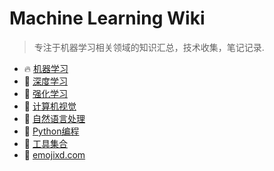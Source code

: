 # Machine Learning Wiki


> 专注于机器学习相关领域的知识汇总，技术收集，笔记记录.


- 🔥 [机器学习](machine-learning)
- 🚀 [深度学习](deeplearning/)
- 👑 [强化学习](deep-rl-class/)
- 🦖 [计算机视觉](deeplearning/)
- 💎 [自然语言处理](deeplearning/)
- 🐍 [Python编程](python-handbook/)
- 🧰 [工具集合](tools/)
- 🤗 [emojixd.com](https://emojixd.com/)
